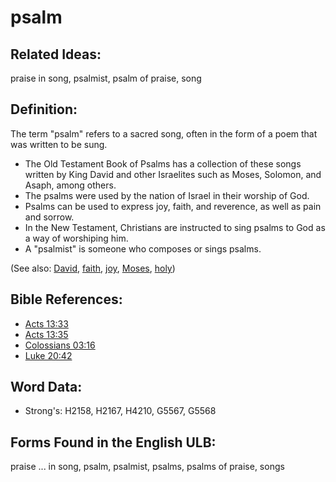 # psalm

## Related Ideas:

praise in song, psalmist, psalm of praise, song

## Definition:

The term "psalm" refers to a sacred song, often in the form of a poem that was written to be sung.

* The Old Testament Book of Psalms has a collection of these songs written by King David and other Israelites such as Moses, Solomon, and Asaph, among others.
* The psalms were used by the nation of Israel in their worship of God.
* Psalms can be used to express joy, faith, and reverence, as well as pain and sorrow.
* In the New Testament, Christians are instructed to sing psalms to God as a way of worshiping him.
* A "psalmist" is someone who composes or sings psalms.

(See also: [David](../names/david.md), [faith](../kt/faith.md), [joy](../other/joy.md), [Moses](../names/moses.md), [holy](../kt/holy.md))

## Bible References:

* [Acts 13:33](rc://en/tn/help/act/13/33)
* [Acts 13:35](rc://en/tn/help/act/13/35)
* [Colossians 03:16](rc://en/tn/help/col/03/16)
* [Luke 20:42](rc://en/tn/help/luk/20/42)

## Word Data:

* Strong's: H2158, H2167, H4210, G5567, G5568

## Forms Found in the English ULB:

praise ... in song, psalm, psalmist, psalms, psalms of praise, songs
